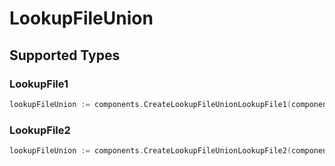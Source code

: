 # LookupFileUnion


## Supported Types

### LookupFile1

```go
lookupFileUnion := components.CreateLookupFileUnionLookupFile1(components.LookupFile1{/* values here */})
```

### LookupFile2

```go
lookupFileUnion := components.CreateLookupFileUnionLookupFile2(components.LookupFile2{/* values here */})
```

